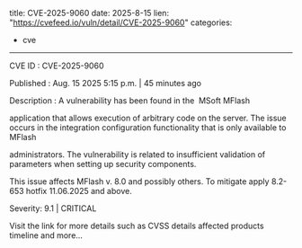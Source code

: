  
title: CVE-2025-9060
date: 2025-8-15
lien: "https://cvefeed.io/vuln/detail/CVE-2025-9060"
categories:
  - cve
---

CVE ID : CVE-2025-9060

Published :  Aug. 15
2025
5:15 p.m. | 45 minutes ago

Description : A vulnerability has been found in the  MSoft MFlash

 application that allows 
execution of arbitrary code on the server. The issue occurs in the 
integration configuration functionality that is only available to 
MFlash


 administrators. The vulnerability is related to insufficient validation
 of parameters when setting up security components.

This issue affects MFlash v. 8.0 and possibly others. To mitigate apply 8.2-653 hotfix 11.06.2025 and above.

Severity: 9.1 | CRITICAL

Visit the link for more details
such as CVSS details
affected products
timeline
and more...
